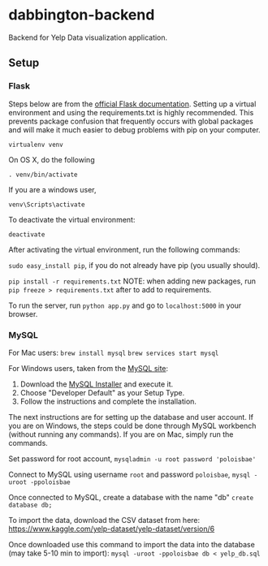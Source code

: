 # dabbington-backend
Backend for Yelp Data visualization application.

## Setup

### Flask
Steps below are from the [official Flask documentation](http://flask.pocoo.org/docs/0.12/installation/).
Setting up a virtual environment and using the requirements.txt is highly recommended. This prevents package confusion that frequently occurs with global packages
and will make it much easier to debug problems with pip on your computer.

`virtualenv venv`

On OS X, do the following

`. venv/bin/activate`

If you are a windows user,

`venv\Scripts\activate`

To deactivate the virtual environment:

`deactivate`

After activating the virtual environment, run the following commands:

`sudo easy_install pip`, if you do not already have pip (you usually should).

`pip install -r requirements.txt`
NOTE: when adding new packages, run `pip freeze > requirements.txt` after to add to requirements.

To run the server, run `python app.py` and go to `localhost:5000` in your browser.

### MySQL
For Mac users:
`brew install mysql`
`brew services start mysql`

For Windows users, taken from the [MySQL site](https://dev.mysql.com/doc/refman/5.7/en/windows-installation.html):
1. Download the [MySQL Installer](http://dev.mysql.com/downloads/installer/) and execute it.
2. Choose "Developer Default" as your Setup Type.
3. Follow the instructions and complete the installation.

The next instructions are for setting up the database and user account. If you are on Windows, the steps could be done through MySQL workbench (without running any commands). If you are on Mac, simply run the commands.

Set password for root account, `mysqladmin -u root password 'poloisbae'`

Connect to MySQL using username `root` and password `poloisbae`, `mysql -uroot -ppoloisbae`

Once connected to MySQL, create a database with the name "db" `create database db;`

To import the data, download the CSV dataset from here: https://www.kaggle.com/yelp-dataset/yelp-dataset/version/6

Once downloaded use this command to import the data into the database (may take 5-10 min to import):
`mysql -uroot -ppoloisbae db < yelp_db.sql`







